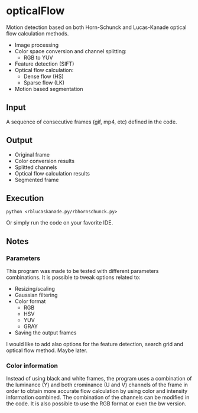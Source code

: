# opticalFlow
Motion detection based on both Horn-Schunck and Lucas-Kanade optical flow calculation methods.

- Image processing
- Color space conversion and channel splitting:
  - RGB to YUV
- Feature detection (SIFT)
- Optical flow calculation:
  - Dense flow (HS)
  - Sparse flow (LK)
- Motion based segmentation

## Input
A sequence of consecutive frames (gif, mp4, etc) defined in the code.

## Output

- Original frame
- Color conversion results
- Splitted channels
- Optical flow calculation results
- Segmented frame

## Execution

`python <rblucaskanade.py/rbhornschunck.py>`

Or simply run the code on your favorite IDE.

## Notes

### Parameters

This program was made to be tested with different parameters combinations. It is possible to tweak options related to:
- Resizing/scaling
- Gaussian filtering
- Color format
  - RGB
  - HSV
  - YUV
  - GRAY 
- Saving the output frames

I would like to add also options for the feature detection, search grid and optical flow method. Maybe later.

### Color information

Instead of using black and white frames, the program uses a combination of the luminance (Y) and both crominance (U and V) channels of the frame in order to obtain more accurate flow calculation by using color and intensity information combined. The combination of the channels can be modified in the code. It is also possible to use the RGB format or even the bw version.
